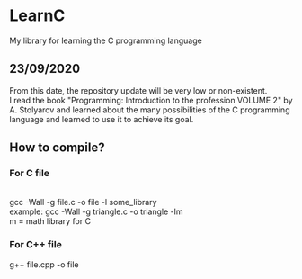 # LearnC
My library for learning the C programming language
<br>
<h2>23/09/2020</h2>
From this date, the repository update will be very low or non-existent.<br>
I read the book "Programming: Introduction to the profession VOLUME 2" by A. Stolyarov and learned about the many possibilities of the C programming language and learned to use it to achieve its goal.<br>
<h2>How to compile?</h2>
<h3>For C file</h3> <br>
gcc -Wall -g file.c -o file -l some_library<br>
example:
gcc -Wall -g triangle.c -o triangle -lm <br>
m = math library for C <br>
<h3>For C++ file </h3>
g++ file.cpp -o file
